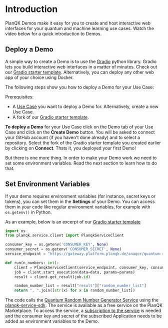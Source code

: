 # Introduction

PlanQK Demos make it easy for you to create and host interactive web interfaces for your quantum and machine learning use cases.
Watch the video below for a quick introduction to Demos.

<LoomVideo url="https://www.loom.com/embed/8b14e95a332547c0a78c07841af3c9d0?sid=075f2fe0-983d-44b3-87c3-5f9427f69946"/>

## Deploy a Demo

A simple way to create a Demo is to use the [Gradio](https://www.gradio.app/) python library.
Gradio lets you build interactive web interfaces in a matter of minutes.
Check out our [Gradio starter template](https://github.com/Anaqor/gradio-example).
Alternatively, you can deploy any other web app of your choice using Docker.

The following steps show you how to deploy a Demo for your Use Case:

Prerequisites:

- A [Use Case](https://platform.planqk.de/use-cases) you want to deploy a Demo for. Alternatively, create a new Use Case.
- A fork of our [Gradio starter template](https://github.com/Anaqor/gradio-example).

**To deploy a Demo** for your Use Case click on the Demo tab of your Use Case and click on the **Create Demo** button.
You will be asked to connect your GitHub account (if you haven't done already) and to select a repository.
Select the fork of the Gradio starter template you created earlier by clicking on **Connect**.
Thats it, you deployed your first Demo!

But there is one more thing. In order to make your Demo work we need to set some environment variables.
Read the next section to learn how to do that.

## Set Environment Variables
If your demo requires environment variables (for instance, secret keys or tokens), you can set them in the **Settings** of your Demo.
You can access them in your code like regular environment variables, for example with ```os.getenv()``` in Python.

As an example, below is an excerpt of our [Gradio starter template](https://github.com/Anaqor/gradio-example)

```python
import os
from planqk.service.client import PlanqkServiceClient

consumer_key = os.getenv('CONSUMER_KEY', None)
consumer_secret = os.getenv('CONSUMER_SECRET', None)
service_endpoint = "https://gateway.platform.planqk.de/anaqor/quantum-random-number-generator/1.0.0"

def run(n_numbers: int):
    client = PlanqkServiceClient(service_endpoint, consumer_key, consumer_secret)
    job = client.start_execution(data=data, params=params)
    result = client.get_result(job.id)

    random_number_list = result["result"]["random_number_list"]
    return ", ".join([str(x) for x in random_number_list])
```

The code calls the [Quantum Random Number Generator Service](https://platform.planqk.de/marketplace/apis/88b46e18-3d5f-4674-ba04-0d3416c0decd) using the [planqk-service-sdk](https://pypi.org/project/planqk-service-sdk/1.0.1/).
The service is available as a free service on the PlanQK Marketplace.
To access the service, a [subscription to the service](https://docs.platform.planqk.de/using-a-service.html#subscribe-to-a-planqk-service-published-on-the-planqk-marketplace) is needed and the consumer key and secret of the subscribed Application needs to be added as environment variables to the Demo.


<ImageShadow :src="$withBase('/images/demos/environment-variables.png')"></ImageShadow>
